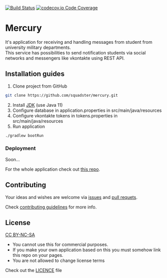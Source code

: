 [![Build Status](https://travis-ci.org/squadster/mercury.svg?branch=master)](https://travis-ci.org/squadster/mercury)
[![codecov.io Code Coverage](https://img.shields.io/codecov/c/github/squadster/mercury.svg?maxAge=2592000)](https://codecov.io/github/squadster/mercury?branch=master)
# Mercury
It's application for receiving and handling messages from student from university military departments.
<br>
This service has possibilities to send notification students via social networks and messengers like vkontakte using REST API.

## Installation guides
1) Clone project from GitHub
```bash
git clone https://github.com/squadster/mercury.git
```
2) Install [JDK](https://www.oracle.com/technetwork/java/javase/downloads/jdk11-downloads-5066655.html) (use Java 11)
3) Configure database in application.properties in src/main/java/resources
4) Configure vkontakte tokens in tokens.properties in src/main/java/resources
5) Run application
```bash
./gradlew bootRun
```

### Deployment

Soon...

For the whole application check out [this repo](https://github.com/squadster/squadster-deployment).

## Contributing

Your ideas and wishes are welcome via [issues](https://github.com/squadster/mercury/issues) and [pull requets](https://github.com/squadster/mercury/pulls).

Check [contributing guidelines](CONTRIBUTING.md) for more info.

## License

[CC BY-NC-SA](https://creativecommons.org/licenses/by-nc-sa/4.0)

* You cannot use this for commercial purposes.
* If you make your own application based on this you must somehow link this repo on your pages.
* You are not allowed to change license terms

Check out the [LICENCE](LICENSE.md) file
